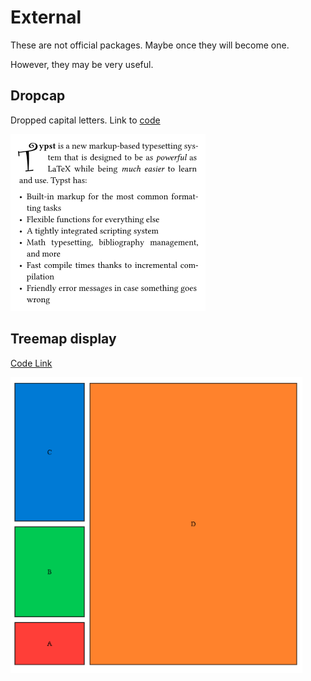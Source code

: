 # External

These are not official packages. Maybe once they will become one.

However, they may be very useful.

## Dropcap

Dropped capital letters. Link to [code](https://github.com/EpicEricEE/typst-plugins/tree/master/dropcap)

![Dropcap](img/dropcap.png)

## Treemap display

[Code Link](https://gist.github.com/taylorh140/9e353fdf737f1ef51aacb332efdd9516)

![Treemap diagram](img/treemap.png)